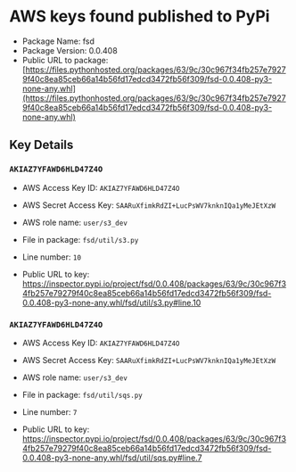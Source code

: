 # AWS keys found published to PyPi

* Package Name: fsd
* Package Version: 0.0.408
* Public URL to package: [https://files.pythonhosted.org/packages/63/9c/30c967f34fb257e79279f40c8ea85ceb66a14b56fd17edcd3472fb56f309/fsd-0.0.408-py3-none-any.whl](https://files.pythonhosted.org/packages/63/9c/30c967f34fb257e79279f40c8ea85ceb66a14b56fd17edcd3472fb56f309/fsd-0.0.408-py3-none-any.whl)

## Key Details

### `AKIAZ7YFAWD6HLD47Z4O`

* AWS Access Key ID: `AKIAZ7YFAWD6HLD47Z4O`
* AWS Secret Access Key: `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` 
* AWS role name: `user/s3_dev`
* File in package: `fsd/util/s3.py`
* Line number: `10`

* Public URL to key: https://inspector.pypi.io/project/fsd/0.0.408/packages/63/9c/30c967f34fb257e79279f40c8ea85ceb66a14b56fd17edcd3472fb56f309/fsd-0.0.408-py3-none-any.whl/fsd/util/s3.py#line.10



### `AKIAZ7YFAWD6HLD47Z4O`

* AWS Access Key ID: `AKIAZ7YFAWD6HLD47Z4O`
* AWS Secret Access Key: `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` 
* AWS role name: `user/s3_dev`
* File in package: `fsd/util/sqs.py`
* Line number: `7`

* Public URL to key: https://inspector.pypi.io/project/fsd/0.0.408/packages/63/9c/30c967f34fb257e79279f40c8ea85ceb66a14b56fd17edcd3472fb56f309/fsd-0.0.408-py3-none-any.whl/fsd/util/sqs.py#line.7


